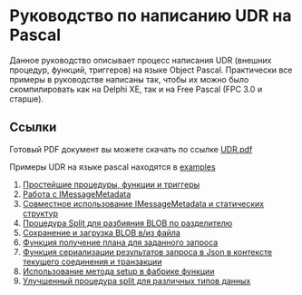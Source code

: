 Руководство по написанию UDR на Pascal
======================================

Данное руководство описывает процесс написания UDR (внешних процедур, функций,
триггеров) на языке Object Pascal. Практически все примеры в руководстве
написаны так, чтобы их можно было скомпилировать как на Delphi XE, так и на Free
Pascal (FPC 3.0 и старше).



Ссылки
------

Готовый PDF документ вы можете скачать по ссылке
[UDR.pdf](https://github.com/sim1984/udr-book/releases/download/1/udr.pdf)

Примеры UDR на языке pascal находятся в
[examples](https://github.com/sim1984/udr-book/tree/master/examples)

1. [Простейшие процедуры, функции и триггеры](https://github.com/sim1984/udr-book/tree/master/examples/01.%20SumArgs)
2. [Работа с IMessageMetadata](https://github.com/sim1984/udr-book/tree/master/examples/02.%20SumArgs_MessageMetadata)
3. [Совместное использование IMessageMetadata и статических структур](https://github.com/sim1984/udr-book/tree/master/examples/03.%20SumArgs_Mixed)
4. [Процедура Split для разбияния BLOB по разделителю](https://github.com/sim1984/udr-book/tree/master/examples/04.%20Split)
5. [Сохранение и загрузка BLOB в/из файла](https://github.com/sim1984/udr-book/tree/master/examples/05.%20BlobSaveLoad)
6. [Функция получение плана для заданного запроса](https://github.com/sim1984/udr-book/tree/master/examples/07.%20ExplainPlan)
7. [Функция сериализации результатов запроса в Json в контексте текущего соединения и транзакции](https://github.com/sim1984/udr-book/tree/master/examples/08.%20Json)
8. [Использование метода setup в фабрике функции](http://github.com/sim1984/udr-book/tree/master/examples/09.%20Setup_method)
9. [Улучшенный процедура split для различных типов данных](http://github.com/sim1984/udr-book/tree/master/examples/10.%20BlobSplit)


